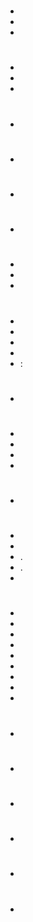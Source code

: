 # 

- 
- 
- 

# 

- 
- 
- 

# 

- 

# 

- 

# 

- 

# 

- 

# 

- 
- 
- 

# 

- 
- 
- 
- 
-  : 

# 

- 

# 

- 
- 
- 
- 

# 

- 

# 

- 
- 
- .
- .
- 


# 

- 
- 
- 
- 
- 
- 
- 
- 
- 

# 

- 

# 

- 

# 

- 

# 

- 

# 

- 

# 

- 
